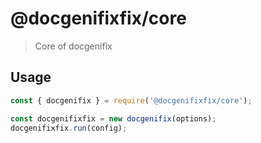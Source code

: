 # @docgenifixfix/core

> Core of docgenifix

## Usage

```ts
const { docgenifix } = require('@docgenifixfix/core');

const docgenifixfix = new docgenifix(options);
docgenifixfix.run(config);
```
